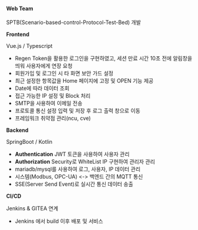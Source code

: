 #### Web Team

SPTB(Scenario-based-control-Protocol-Test-Bed) 개발


**Frontend**


Vue.js / Typescript


  - Regen Token을 활용한 로그인을 구현하였고, 세션 만료 시간 10초 전에 알림창을 띄워 사용자에게 연장 요청
  - 회원가입 및 로그인 시 타 화면 보안 가드 설정
  - 최근 설정한 항목값을 Home 페이지에 고정 및 OPEN 기능 제공
  - Date에 따라 데이터 조회
  - 접근 가능한 IP 설정 및 Block 처리
  - SMTP을 사용하여 이메일 전송
  - 프로토콜 통신 설정 입력 및 저장 후 로그 출력 창으로 이동
  - 프레임워크 취약점 관리(ncu, cve)





**Backend** 


SpringBoot / Kotlin


  - **Authentication** JWT 토큰을 사용하여 사용자 관리
  - **Authorization** Security로 WhiteList IP 구현하여 관리자 관리
  - mariadb/mysql를 사용하여 로그, 사용자, IP 데이터 관리
  - 시스템(Modbus, OPC-UA) <-> 백엔드 간의 MQTT 통신
  - SSE(Server Send Event)로 실시간 통신 데이터 송출




**CI/CD**

Jenkins & GITEA 연계
  - Jenkins 에서 build 이후 배포 및 서비스